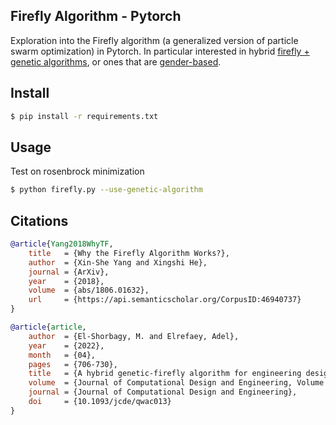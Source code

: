 ## Firefly Algorithm - Pytorch

Exploration into the Firefly algorithm (a generalized version of particle swarm optimization) in Pytorch. In particular interested in hybrid <a href="https://academic.oup.com/jcde/article/9/2/706/6566441">firefly + genetic algorithms</a>, or ones that are <a href="https://www.sciencedirect.com/science/article/abs/pii/S0957417423005298">gender-based</a>.

## Install

```bash
$ pip install -r requirements.txt
```

## Usage

Test on rosenbrock minimization

```bash
$ python firefly.py --use-genetic-algorithm
```

## Citations

```bibtex
@article{Yang2018WhyTF,
    title   = {Why the Firefly Algorithm Works?},
    author  = {Xin-She Yang and Xingshi He},
    journal = {ArXiv},
    year    = {2018},
    volume  = {abs/1806.01632},
    url     = {https://api.semanticscholar.org/CorpusID:46940737}
}
```

```bibtex
@article{article,
    author  = {El-Shorbagy, M. and Elrefaey, Adel},
    year    = {2022},
    month   = {04},
    pages   = {706-730},
    title   = {A hybrid genetic-firefly algorithm for engineering design problems},
    volume  = {Journal of Computational Design and Engineering, Volume 9},
    journal = {Journal of Computational Design and Engineering},
    doi     = {10.1093/jcde/qwac013}
}
```
